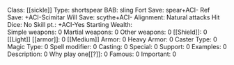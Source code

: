 Class: [[sickle]]
Type:  shortspear
BAB:  sling
Fort Save:  spear+ACI-
Ref Save: +ACI-Scimitar
Will Save:  scythe+ACI-
Alignment: Natural attacks
Hit Dice: No
Skill pt.: +ACI-Yes
Starting Wealth:  
Simple weapons: 0
Martial weapons: 0
Other weapons: 0
[[Shield]]: 0
[[Light]] [[armor]]: 0
[[Medium]] Armor: 0
Heavy Armor: 0
Caster Type: 0
Magic Type: 0
Spell modifier: 0
Casting: 0
Special: 0
Support: 0
Examples: 0
Description: 0
Why play one[[?]]: 0
Famous: 0
Important: 0
